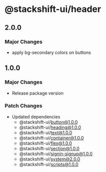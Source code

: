 # @stackshift-ui/header

## 2.0.0

### Major Changes

- apply bg-secondary colors on buttons

## 1.0.0

### Major Changes

- Release package version

### Patch Changes

- Updated dependencies
  - @stackshift-ui/button@1.0.0
  - @stackshift-ui/heading@1.0.0
  - @stackshift-ui/text@1.0.0
  - @stackshift-ui/container@1.0.0
  - @stackshift-ui/flex@1.0.0
  - @stackshift-ui/section@1.0.0
  - @stackshift-ui/signin-signup@1.0.0
  - @stackshift-ui/system@2.0.0
  - @stackshift-ui/scripts@1.0.0
